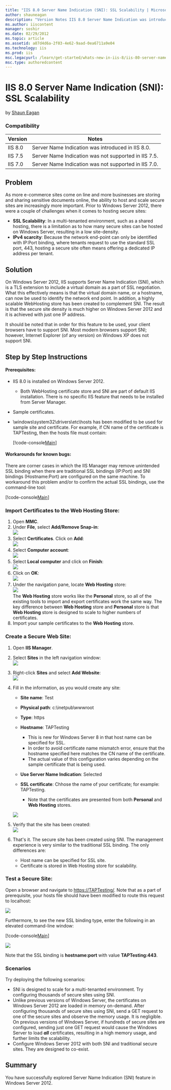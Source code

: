 ```yaml
---
title: "IIS 8.0 Server Name Indication (SNI): SSL Scalability | Microsoft Docs"
author: shauneagan
description: "Version Notes IIS 8.0 Server Name Indication was introduced in IIS 8.0. IIS 7.5 Server Name Indication was not supported in IIS 7.5. IIS 7.0 Server Name Indi..."
ms.author: iiscontent
manager: soshir
ms.date: 02/29/2012
ms.topic: article
ms.assetid: a87d4d6a-2f03-4e62-9aad-0ea6711a9e04
ms.technology: iis
ms.prod: iis
msc.legacyurl: /learn/get-started/whats-new-in-iis-8/iis-80-server-name-indication-sni-ssl-scalability
msc.type: authoredcontent
---
```

IIS 8.0 Server Name Indication (SNI): SSL Scalability
====================
by [Shaun Eagan](https://github.com/shauneagan)

### Compatibility


| Version | Notes |
| --- | --- |
| IIS 8.0 | Server Name Indication was introduced in IIS 8.0. |
| IIS 7.5 | Server Name Indication was not supported in IIS 7.5. |
| IIS 7.0 | Server Name Indication was not supported in IIS 7.0. |


<a id="TOC301258515"></a>

## Problem

As more e-commerce sites come on line and more businesses are storing and sharing sensitive documents online, the ability to host and scale secure sites are increasingly more important. Prior to Windows Server 2012, there were a couple of challenges when it comes to hosting secure sites:

- **SSL Scalability**: In a multi-tenanted environment, such as a shared hosting, there is a limitation as to how many secure sites can be hosted on Windows Server, resulting in a low site-density.
- **IPv4 scarcity**: Because the network end-point can only be identified with IP:Port binding, where tenants request to use the standard SSL port, 443, hosting a secure site often means offering a dedicated IP address per tenant.

<a id="TOC301258516"></a>

## Solution

On Windows Server 2012, IIS supports Server Name Indication (SNI), which is a TLS extension to include a virtual domain as a part of SSL negotiation. What this effectively means is that the virtual domain name, or a hostname, can now be used to identify the network end point. In addition, a highly scalable WebHosting store has been created to complement SNI. The result is that the secure site density is much higher on Windows Server 2012 and it is achieved with just one IP address.

It should be noted that in order for this feature to be used, your client browsers have to support SNI. Most modern browsers support SNI; however, Internet Explorer (of any version) on Windows XP does not support SNI.

<a id="TOC301258517"></a>

## Step by Step Instructions

#### Prerequisites:

- IIS 8.0 is installed on Windows Server 2012. 

    - Both WebHosting certificate store and SNI are part of default IIS installation. There is no specific IIS feature that needs to be installed from Server Manager.
- Sample certificates.
- \windows\system32\drivers\etc\hosts has been modified to be used for sample site and certificate. For example, if CN name of the certificate is TAPTesting, then the hosts file must contain: 

    [!code-console[Main](iis-80-server-name-indication-sni-ssl-scalability/samples/sample1.cmd)]

#### Workarounds for known bugs:

There are corner cases in which the IIS Manager may remove unintended SSL binding when there are traditional SSL bindings (IP:Port) and SNI bindings (Hostname:Port) are configured on the same machine. To workaround this problem and/or to confirm the actual SSL bindings, use the command-line tool:

[!code-console[Main](iis-80-server-name-indication-sni-ssl-scalability/samples/sample2.cmd)]

<a id="TOC301270283"></a>

### Import Certificates to the Web Hosting Store:

1. Open **MMC**.
2. Under **File**, select **Add/Remove Snap-in**:  
    ![](iis-80-server-name-indication-sni-ssl-scalability/_static/image1.png)
3. Select **Certificates**. Click on **Add**:  
    [![](iis-80-server-name-indication-sni-ssl-scalability/_static/image5.png)](iis-80-server-name-indication-sni-ssl-scalability/_static/image3.png)
4. Select **Computer account**:  
    ![](iis-80-server-name-indication-sni-ssl-scalability/_static/image7.png)
5. Select **Local computer** and click on **Finish**:  
    ![](iis-80-server-name-indication-sni-ssl-scalability/_static/image9.png)
6. Click on **OK**:  
    [![](iis-80-server-name-indication-sni-ssl-scalability/_static/image13.png)](iis-80-server-name-indication-sni-ssl-scalability/_static/image11.png)
7. Under the navigation pane, locate **Web Hosting** store:  
    ![](iis-80-server-name-indication-sni-ssl-scalability/_static/image15.png)  
 The     **Web Hosting** store works like the     **Personal** store, so all of the existing tools to import and export certificates work the same way. The key difference between     **Web Hosting** store and     **Personal** store is that     **Web Hosting** store is designed to scale to higher numbers of certificates.
8. Import your sample certificates to the **Web Hosting** store.

<a id="TOC301270284"></a>

### Create a Secure Web Site:

1. Open **IIS Manager**.
2. Select **Sites** in the left navigation window:  
    ![](iis-80-server-name-indication-sni-ssl-scalability/_static/image17.png)
3. Right-click **Sites** and select **Add Website**:  
    ![](iis-80-server-name-indication-sni-ssl-scalability/_static/image19.png)
4. Fill in the information, as you would create any site: 

    - **Site name**: Test
    - **Physical path**: c:\inetpub\wwwroot
    - **Type**: https
    - **Hostname**: TAPTesting 

        - This is new for Windows Server 8 in that host name can be specified for SSL.
        - In order to avoid certificate name mismatch error, ensure that the hostname specified here matches the CN name of the certificate.
        - The actual value of this configuration varies depending on the sample certificate that is being used.
    - **Use Server Name Indication**: Selected
    - **SSL certificate**: Chhose the name of your certificate; for example: TAPTesting. 

        - Note that the certificates are presented from both **Personal** and **Web Hosting** stores.

    ![](iis-80-server-name-indication-sni-ssl-scalability/_static/image1.jpg)
5. Verify that the site has been created:  
    ![](iis-80-server-name-indication-sni-ssl-scalability/_static/image21.png)
6. That's it. The secure site has been created using SNI. The management experience is very similar to the traditional SSL binding. The only differences are: 

    - Host name can be specified for SSL site.
    - Certificate is stored in Web Hosting store for scalability.

<a id="TOC301270285"></a>

### Test a Secure Site:

Open a browser and navigate to [https://TAPTesting/](https://taptesting/). Note that as a part of prerequisite, your hosts file should have been modified to route this request to localhost:


[![](iis-80-server-name-indication-sni-ssl-scalability/_static/image25.png)](iis-80-server-name-indication-sni-ssl-scalability/_static/image23.png)


Furthermore, to see the new SSL binding type, enter the following in an elevated command-line window:

[!code-console[Main](iis-80-server-name-indication-sni-ssl-scalability/samples/sample3.cmd)]

![](iis-80-server-name-indication-sni-ssl-scalability/_static/image27.png)

Note that the SSL binding is **hostname:port** with value **TAPTesting:443**.

### Scenarios

Try deploying the following scenarios:

- SNI is designed to scale for a multi-tenanted environment. Try configuring thousands of secure sites using SNI.
- Unlike previous versions of Windows Server, the certificates on Windows Server 2012 are loaded in memory on-demand. After configuring thousands of secure sites using SNI, send a GET request to one of the secure sites and observe the memory usage. It is negligible. On previous versions of Windows Server, if hundreds of secure sites are configured, sending just one GET request would cause the Windows Server to load ***all*** certificates, resulting in a high memory usage, and further limits the scalability.
- Configure Windows Server 2012 with both SNI and traditional secure sites. They are designed to co-exist.

<a id="TOC301258518"></a>

## Summary

You have successfully explored Server Name Indication (SNI) feature in Windows Server 2012.